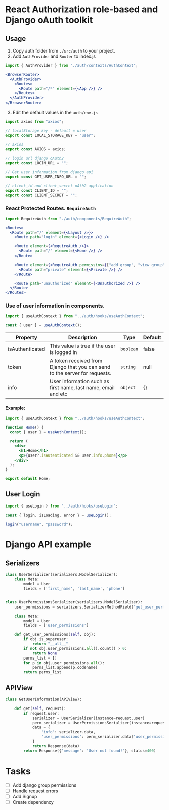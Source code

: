 # React Authorization role-based and Django oAuth toolkit

## Usage

1. Copy auth folder from `./src/auth` to your project.
2. Add `AuthProvider` and `Router` to index.js

```jsx
import { AuthProvider } from "./auth/contexts/AuthContext";
```

```jsx
<BrowserRouter>
  <AuthProvider>
    <Routes>
      <Route path="/*" element={<App />} />
    </Routes>
  </AuthProvider>
</BrowserRouter>
```

3. Edit the default values in the `auth/env.js`

```jsx
import axios from "axios";

// localStorage key - default = user
export const LOCAL_STORAGE_KEY = "user";

// axios
export const AXIOS = axios;

// login url django oAuth2
export const LOGIN_URL = "";

// Get user information from django api
export const GET_USER_INFO_URL = "";

// client_id and client_secret oAth2 application
export const CLIENT_ID = "";
export const CLIENT_SECRET = "";
```

### React Protected Routes. `RequireAuth`

```jsx
import RequireAuth from "./auth/components/RequireAuth";
```

```jsx
<Routes>
  <Route path="/" element={<Layout />}>
    <Route path="login" element={<Login />} />

    <Route element={<RequireAuth />}>
      <Route path="/" element={<Home />} />
    </Route>

    <Route element={<RequireAuth permissins={["add_group", "view_group"]} />}>
      <Route path="private" element={<Private />} />
    </Route>

    <Route path="unauthorized" element={<Unauthorized />} />
  </Route>
</Routes>
```

### Use of user information in components.

```jsx
import { useAuthContext } from "../auth/hooks/useAuthContext";
```

```jsx
const { user } = useAuthContext();
```

| Property        | Description                                                                | Type      | Default |
| --------------- | -------------------------------------------------------------------------- | --------- | ------- |
| isAuthenticated | This value is true if the user is logged in                                | `boolean` | false   |
| token           | A token received from Django that you can send to the server for requests. | `string`  | null    |
| info            | User information such as first name, last name, email and etc              | `object`  | {}      |

#### Example:

```jsx
import { useAuthContext } from "../auth/hooks/useAuthContext";

function Home() {
  const { user } = useAuthContext();

  return (
    <div>
      <h1>Home</h1>
      <p>{user?.isAutenticated && user.info.phone}</p>
    </div>
  );
}

export default Home;
```

## User Login

```jsx
import { useLogin } from "../auth/hooks/useLogin";
```

```jsx
const { login, isLoading, error } = useLogin();
```

```jsx
login("username", "password");
```

# Django API example

## Serializers

```python
class UserSerializer(serializers.ModelSerializer):
    class Meta:
        model = User
        fields = ['first_name', 'last_name', 'phone']


class UserPermissionsSerializer(serializers.ModelSerializer):
    user_permissions = serializers.SerializerMethodField("get_user_permissions")

    class Meta:
        model = User
        fields = ['user_permissions']

    def get_user_permissions(self, obj):
        if obj.is_superuser:
            return "__all__"
        if not obj.user_permissions.all().count() > 0:
            return None
        perms_list = []
        for p in obj.user_permissions.all():
            perms_list.append(p.codename)
        return perms_list
```

## APIView

```python
class GetUserInformation(APIView):

    def get(self, request):
        if request.user:
            serializer = UserSerializer(instance=request.user)
            perm_serializer = UserPermissionsSerializer(instance=request.user)
            data = {
                'info': serializer.data,
                'user_permissions': perm_serializer.data['user_permissions']
            }
            return Response(data)
        return Response({'message': 'User not found!'}, status=400)
```

# Tasks

- [ ] Add django group permissions
- [ ] Handle request errors
- [ ] Add Signup
- [ ] Create dependency
